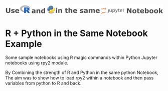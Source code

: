 
 
![Header](./img/r_and_python.jpg)

# R + Python in the Same Notebook Example

Some sample notebooks using R magic commands within Python Jupyter notebooks using rpy2 module.  


By Combining the strength of R and Python in the same python Notebook, The aim was to show how to load rpy2 within a notebook and then pass variables from python to R and back.


